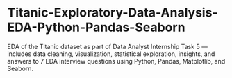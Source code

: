 # Titanic-Exploratory-Data-Analysis-EDA-Python-Pandas-Seaborn
EDA of the Titanic dataset as part of Data Analyst Internship Task 5 — includes data cleaning, visualization, statistical exploration, insights, and answers to 7 EDA interview questions using Python, Pandas, Matplotlib, and Seaborn.
